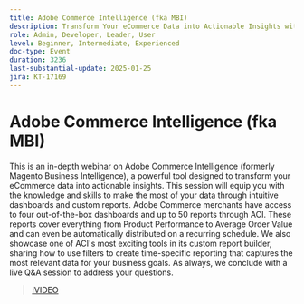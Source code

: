 ```yaml
---
title: Adobe Commerce Intelligence (fka MBI)
description: Transform Your eCommerce Data into Actionable Insights with Adobe Commerce Intelligence Custom Dashboards and Reports
role: Admin, Developer, Leader, User
level: Beginner, Intermediate, Experienced
doc-type: Event
duration: 3236
last-substantial-update: 2025-01-25
jira: KT-17169
---
```


# Adobe Commerce Intelligence (fka MBI)

This is an in-depth webinar on Adobe Commerce Intelligence (formerly Magento Business Intelligence), a powerful tool designed to transform your eCommerce data into actionable insights. This session will equip you with the knowledge and skills to make the most of your data through intuitive dashboards and custom reports. Adobe Commerce merchants have access to four out-of-the-box dashboards and up to 50 reports through ACI. These reports cover everything from Product Performance to Average Order Value and can even be automatically distributed on a recurring schedule. We also showcase one of ACI's most exciting tools in its custom report builder, sharing how to use filters to create time-specific reporting that captures the most relevant data for your business goals. As always, we conclude with a live Q&A session to address your questions.

>[!VIDEO](https://video.tv.adobe.com/v/3443025/?learn=on&enablevpops)
